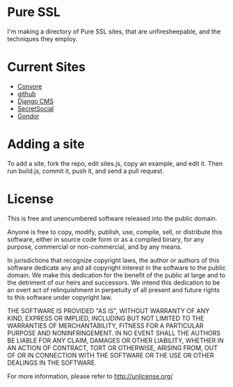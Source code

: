# Pure SSL

I'm making a directory of Pure SSL sites, that are unfiresheepable, and
the techniques they employ.

# Current Sites

* [Convore](http://convore.com/)
* [github](http://github.com/)
* [Django CMS](http://django-cms.org/)
* [SecretSocial](http://shh.sh/)
* [Gondor](http://gondor.io)

# Adding a site

To add a site, fork the repo, edit sites.js, copy an example, and edit
it. Then run build.js, commit it, push it, and send a pull request.

# License

This is free and unencumbered software released into the public domain.

Anyone is free to copy, modify, publish, use, compile, sell, or
distribute this software, either in source code form or as a compiled
binary, for any purpose, commercial or non-commercial, and by any
means.

In jurisdictions that recognize copyright laws, the author or authors
of this software dedicate any and all copyright interest in the
software to the public domain. We make this dedication for the benefit
of the public at large and to the detriment of our heirs and
successors. We intend this dedication to be an overt act of
relinquishment in perpetuity of all present and future rights to this
software under copyright law.

THE SOFTWARE IS PROVIDED "AS IS", WITHOUT WARRANTY OF ANY KIND,
EXPRESS OR IMPLIED, INCLUDING BUT NOT LIMITED TO THE WARRANTIES OF
MERCHANTABILITY, FITNESS FOR A PARTICULAR PURPOSE AND NONINFRINGEMENT.
IN NO EVENT SHALL THE AUTHORS BE LIABLE FOR ANY CLAIM, DAMAGES OR
OTHER LIABILITY, WHETHER IN AN ACTION OF CONTRACT, TORT OR OTHERWISE,
ARISING FROM, OUT OF OR IN CONNECTION WITH THE SOFTWARE OR THE USE OR
OTHER DEALINGS IN THE SOFTWARE.

For more information, please refer to <http://unlicense.org/>
